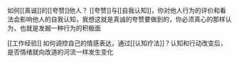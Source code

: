如何[[真诚]]的[[夸赞]]他人？
	[[夸赞]]与[[自我认知]]，你对他人行为的评价和看法会影响他人的自我认知，我想这就是真诚的夸赞要做到的，你必须真心的那样认为，也就是发掘一种行为的积极面

[[工作经验]]
如何调控自己的情感表达，通过[[认知疗法]]？认知和行动改变后，是否情绪就向改道的河流一样发生变化